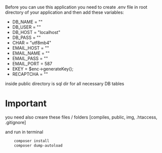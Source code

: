 Before you can use this application you need to create .env file in root directory of your application and then add these variables:
- DB_NAME = ""
- DB_USER = ""
- DB_HOST = "localhost"
- DB_PASS = ""
- CHAR = "utf8mb4"
- EMAIL_HOST = ""
- EMAIL_NAME = ""
- EMAIL_PASS = ""
- EMAIL_PORT = 587
- EKEY = $enc->generateKey();
- RECAPTCHA = ""

inside public directory is sql dir for all necessary DB tables

# Important
you need also creare these files / folders [compiles, public, img, .htaccess, .gitignore]

and run in terminal
```bash
    composer install
    composer dump-autoload
```

